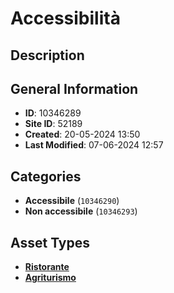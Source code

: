 # Accessibilità

## Description

## General Information
- **ID**: 10346289
- **Site ID**: 52189
- **Created**: 20-05-2024 13:50
- **Last Modified**: 07-06-2024 12:57

## Categories
- **Accessibile** (`10346290`)
- **Non accessibile** (`10346293`)
## Asset Types
- **[Ristorante](../contentStructure/ristorante/README.md)** 
- **[Agriturismo](../contentStructure/agriturismo/README.md)** 
